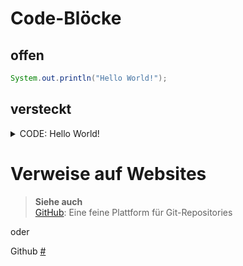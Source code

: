 
# Code-Blöcke
## offen
```java
System.out.println("Hello World!");
```

## versteckt
<details><summary>CODE: Hello World!</summary>

```java
System.out.println("Hello World!");
```
</details>


# Verweise auf Websites
> **Siehe auch**  
> [GitHub](https://www.github.com): Eine feine Plattform für Git-Repositories

oder

Github [#](https://www.github.com)
